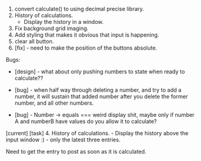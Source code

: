 1. convert calculate() to using decimal precise library.
4. History of calculations.
    - Display the history in a window.
5. Fix background grid imaging.
8. Add styling that makes it obvious that input is happening.
9. clear all button.
10. [fix] - need to make the position of the buttons absolute.



Bugs:

- [design] - what about only pushing numbers to state when ready to calculate??

- [bug] - when half way through deleting a number, and try to add a number, it will sustain that added number after you delete the former number, and all other numbers.

- [bug] - Number -> equals === weird display shit, maybe only if number A and numberB have values do you allow it to calculate? 


[current] [task]
4. History of calculations.
    - Display the history above the input window :)
    - only the latest three entries.

Need to get the entry to post as soon as it is calculated.



















